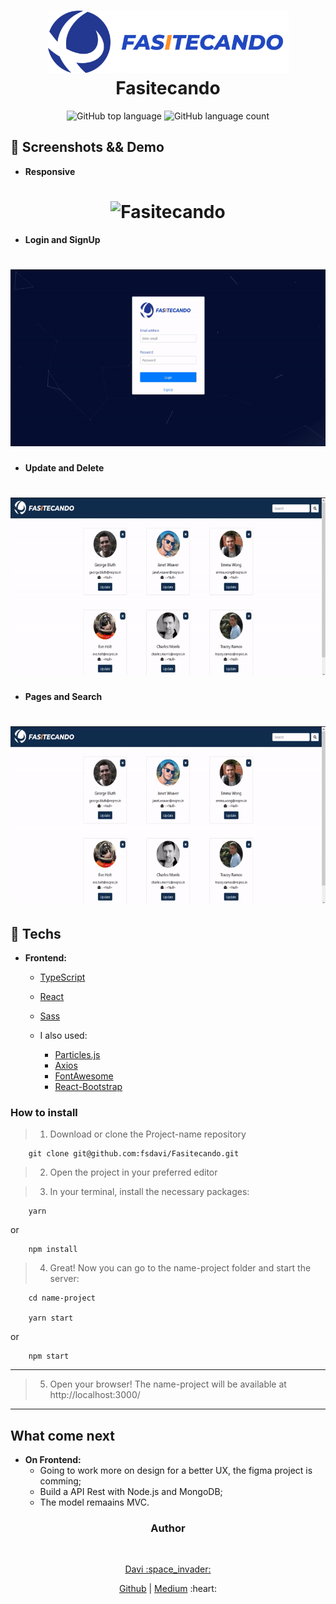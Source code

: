 <h1 align="center">
    <img alt="Fasitecando" src="./src/images/logo.svg" height="100px" />
    <br>Fasitecando<br/>
</h1>
<p align="center">
  <img alt="GitHub top language" src="https://img.shields.io/github/languages/top/fsdavi/Fasitecando?style=flat-square">
  <img alt="GitHub language count" src="https://img.shields.io/github/languages/count/fsdavi/Fasitecando?style=flat-square">
</p>


## 📸 Screenshots && Demo

- **Responsive**
<h1 align="center">
    <img alt="Fasitecando" src="./.github/responsive.gif">
</h1>

- **Login and SignUp**
<h1 align="center">
    <img alt="Fasitecando" src="./.github/login-signup.gif">
</h1>

- **Update and Delete**
<h1 align="center">
    <img alt="Fasitecando" src="./.github/update-delete.gif">
</h1>

- **Pages and Search**
<h1 align="center">
    <img alt="Fasitecando" src="./.github/page-search.gif">
</h1>



## 🚀 Techs
- **Frontend:**
    - [TypeScript](https://www.typescriptlang.org/)
    - [React](https://reactjs.org)
    - [Sass](https://sass-lang.com/)

    - I also used:
        - [Particles.js](https://www.npmjs.com/package/react-particles-js)
        - [Axios](https://www.npmjs.com/package/axios)
        - [FontAwesome](https://fontawesome.com/)
        - [React-Bootstrap](https://react-bootstrap.github.io/)

### How to install

> 1. Download or clone the Project-name repository

``` 
    git clone git@github.com:fsdavi/Fasitecando.git
```

> 2. Open the project in your preferred editor

> 3. In your terminal, install the necessary packages:

``` 
    yarn
```
or
``` 
    npm install
```

> 4. Great! Now you can go to the name-project folder and start the server:
``` 
    cd name-project

    yarn start
```
or
``` 
    npm start
```

---
> 5. Open your browser! The name-project will be available at http://localhost:3000/


---

## What come next
- **On Frontend:**
    - Going to work more on design for a better UX, the figma project is comming;
    - Build a API Rest with Node.js and MongoDB;
    - The model remaains MVC.

<div align="center">
<h3 align="center">Author</h3>
<br />
<p align="center">
<a href="https://www.linkedin.com/in/davisfreire/" target="_blank">Davi :space_invader:</a>
</p>

<p align="center">
    <span>
        <a href="https://github.com/fsdavi" target="_blank">Github</a>
    </span>
    |
    <span>
        <a href="https://medium.com/@fsdavi.dev" target="_blank">Medium</a>
    </span>
    :heart:
</p>
</div>

